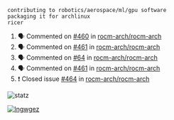 ```
contributing to robotics/aerospace/ml/gpu software
packaging it for archlinux
ricer
```

<!--START_SECTION:activity-->
1. 🗣 Commented on [#460](https://github.com/rocm-arch/rocm-arch/issues/460) in [rocm-arch/rocm-arch](https://github.com/rocm-arch/rocm-arch)
2. 🗣 Commented on [#461](https://github.com/rocm-arch/rocm-arch/issues/461) in [rocm-arch/rocm-arch](https://github.com/rocm-arch/rocm-arch)
3. 🗣 Commented on [#64](https://github.com/rocm-arch/rocm-arch/issues/64) in [rocm-arch/rocm-arch](https://github.com/rocm-arch/rocm-arch)
4. 🗣 Commented on [#461](https://github.com/rocm-arch/rocm-arch/issues/461) in [rocm-arch/rocm-arch](https://github.com/rocm-arch/rocm-arch)
5. ❗️ Closed issue [#464](https://github.com/rocm-arch/rocm-arch/issues/464) in [rocm-arch/rocm-arch](https://github.com/rocm-arch/rocm-arch)
<!--END_SECTION:activity-->


![statz](https://github-readme-stats.vercel.app/api?username=acxz&include_all_commits=true&show_icons=true)

[![lngwgez](https://github-readme-stats.vercel.app/api/top-langs/?username=acxz&layout=compact)](https://github.com/acxz/github-readme-stats)


<!--
**acxz/acxz** is a ✨ _special_ ✨ repository because its `README.md` (this file) appears on your GitHub profile.

Here are some ideas to get you started:

- 🔭 I’m currently working on ...
- 🌱 I’m currently learning ...
- 👯 I’m looking to collaborate on ...
- 🤔 I’m looking for help with ...
- 💬 Ask me about ...
- 📫 How to reach me: ...
- 😄 Pronouns: ...
- ⚡ Fun fact: ...
-->
